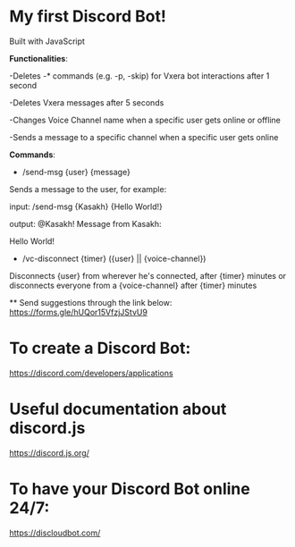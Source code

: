 # My first Discord Bot!

Built with JavaScript

<strong>Functionalities</strong>:

-Deletes -* commands (e.g. -p, -skip) for Vxera bot interactions after 1 second

-Deletes Vxera messages after 5 seconds

-Changes Voice Channel name when a specific user gets online or offline

-Sends a message to a specific channel when a specific user gets online

<strong>Commands</strong>:

- /send-msg {user} {message}

Sends a message to the user, for example:

input: /send-msg {Kasakh} {Hello World!}

output: @Kasakh! Message from Kasakh:

Hello World!

- /vc-disconnect {timer} ({user} || {voice-channel})

Disconnects {user} from wherever he's connected, after {timer} minutes or disconnects everyone from a {voice-channel} after {timer} minutes

** Send suggestions through the link below:
https://forms.gle/hUQor15VfzjJStvU9

# To create a Discord Bot:

https://discord.com/developers/applications

# Useful documentation about discord.js

https://discord.js.org/

# To have your Discord Bot online 24/7:

https://discloudbot.com/
